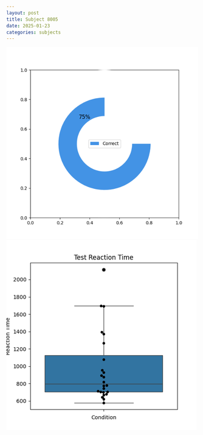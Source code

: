 ```yaml
---
layout: post
title: Subject 8005
date: 2025-01-23
categories: subjects
---
```


![](data/8005/run-27/8005_FN_acc_test.png)
![](data/8005/run-27/8005_FN_rt.png)
